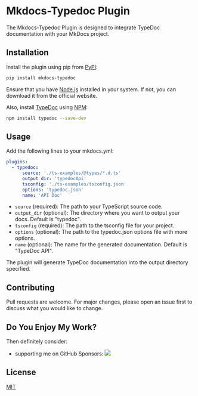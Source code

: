 # Mkdocs-Typedoc Plugin

The Mkdocs-Typedoc Plugin is designed to integrate TypeDoc documentation with your MkDocs project.

## Installation

Install the plugin using pip from [PyPI](https://pypi.org/project/mkdocs-typedoc/):

```bash
pip install mkdocs-typedoc
```

Ensure that you have [Node.js](https://nodejs.org/en/) installed in your system. If not, you can download it from the official website.

Also, install [TypeDoc](https://typedoc.org/) using [NPM](https://www.npmjs.com/):

```bash
npm install typedoc --save-dev
```

## Usage

Add the following lines to your mkdocs.yml:

```yaml
plugins:
  - typedoc:
      source: './ts-examples/@types/*.d.ts'
      output_dir: 'typedocApi'
      tsconfig: './ts-examples/tsconfig.json'
      options: 'typedoc.json'
      name: 'API Doc'
```

- `source` (required): The path to your TypeScript source code.
- `output_dir` (optional): The directory where you want to output your docs. Default is "typedoc".
- `tsconfig` (required): The path to the tsconfig file for your project.
- `options` (optional): The path to the typedoc.json options file with more options.
- `name` (optional): The name for the generated documentation. Default is "TypeDoc API".

The plugin will generate TypeDoc documentation into the output directory specified.

## Contributing

Pull requests are welcome. For major changes, please open an issue first to discuss what you would like to change.

## Do You Enjoy My Work?
Then definitely consider:

- supporting me on GitHub Sponsors: [![](https://img.shields.io/static/v1?label=Sponsor&message=%E2%9D%A4&logo=GitHub&color=%23fe8e86)](https://github.com/sponsors/jakubandrysek)

## License

[MIT](https://choosealicense.com/licenses/mit/)